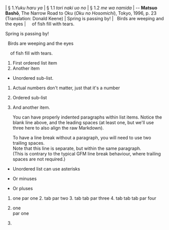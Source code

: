 | § 1.*Yuku haru ya*
| 	§ 1.1 *tori naki uo no*
|     § 1.2 *me wa namida*
| -- **Matsuo Bashō**, The Narrow Road to Oku (*Oku no Hosomichi*),
 Tokyo, 1996, p. 23 (Translation: Donald Keene)
| Spring is passing by!
| &nbsp; Birds are weeping and the eyes
| &nbsp; &nbsp; of fish fill with tears.

Spring is passing by!

&nbsp; Birds are weeping and the eyes

&nbsp; &nbsp; of fish fill with tears.


1. First ordered list item
2. Another item
  * Unordered sub-list. 
1. Actual numbers don't matter, just that it's a number
  1. Ordered sub-list
4. And another item.

   You can have properly indented paragraphs within list items. Notice the blank line above, and the leading spaces (at least one, but we'll use three here to also align the raw Markdown).

   To have a line break without a paragraph, you will need to use two trailing spaces.  
   Note that this line is separate, but within the same paragraph.  
   (This is contrary to the typical GFM line break behaviour, where trailing spaces are not required.)

* Unordered list can use asterisks
- Or minuses
+ Or pluses

1. one
 par one
	2. tab
 par two
		3. tab tab
 par three
			4. tab tab tab
 par four
			
1. one  
 par one
2.

